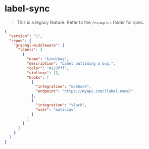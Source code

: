 # label-sync

> This is a legacy feature. Refer to the `/examples` folder for spec.

```json
{
  "version": "1",
  "repos": {
    "graphql-middleware": {
      "labels": [
        {
          "name": "kind/bug",
          "description": "Label outlining a bug.",
          "color": "#123fff",
          "siblings": [],
          "hooks": [
            {
              "integration": "webhook",
              "endpoint": "https://myapi.com/{label.name}"
            },
            {
              "integration": "slack",
              "user": "maticzav"
            }
          ]
        }
      ]
    }
  }
}
```
